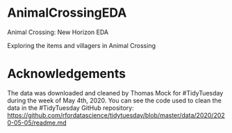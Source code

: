# AnimalCrossingEDA
Animal Crossing: New Horizon EDA

Exploring the items and villagers in Animal Crossing

# Acknowledgements

The data was downloaded and cleaned by Thomas Mock for #TidyTuesday during the week of May 4th, 2020. You can see the code used to clean the data in the #TidyTuesday GitHub repository: https://github.com/rfordatascience/tidytuesday/blob/master/data/2020/2020-05-05/readme.md
